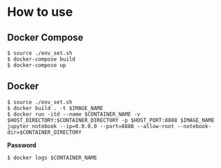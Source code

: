 # How to use

## Docker Compose

```shell
$ source ./env_set.sh
$ docker-compose build
$ docker-compose up
```

## Docker

```
$ source ./env_set.sh
$ docker build . -t $IMAGE_NAME
$ docker run -itd --name $CONTAINER_NAME -v $HOST_DIRECTORY:$CONTAINER_DIRECTORY -p $HOST_PORT:8888 $IMAGE_NAME jupyter notebook --ip=0.0.0.0 --port=8888 --allow-root --notebook-dir=$CONTAINER_DIRECTORY
```

**Password**

```
$ docker logs $CONTAINER_NAME
```
